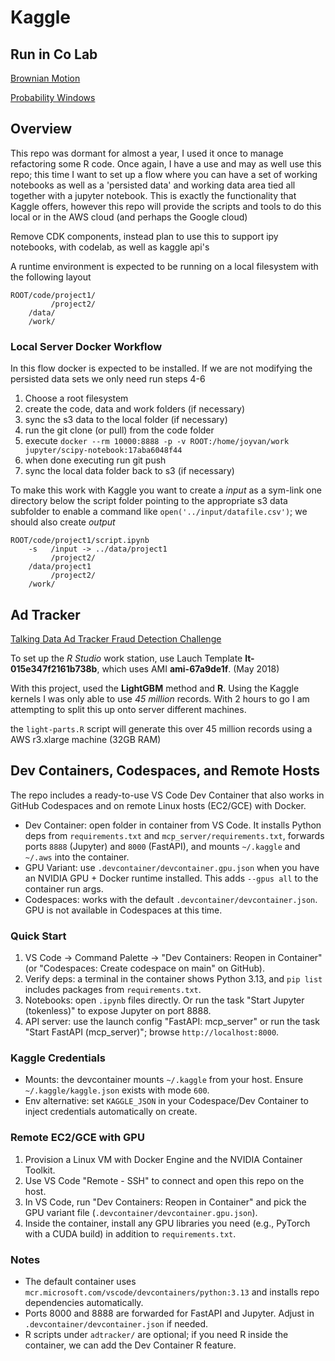# Kaggle

## Run in Co Lab

[Brownian Motion](https://colab.research.google.com/github/mcliff1/kaggle/blob/master/sandbox/Brownian%20Walk.ipynb)


[Probability Windows](https://colab.research.google.com/github/mcliff1/kaggle/blob/master/sandbox/probability%20windows.ipynb)

## Overview

This repo was dormant for almost a year, I used it once to manage refactoring some R code. Once again, I have a use and may as well use this repo;  this time I want to set up a flow where you can have a set of working notebooks as well as a 'persisted data' and working data area tied all together with a jupyter notebook.  This is exactly the functionality that Kaggle offers, however this repo will provide the scripts and tools to do this local or in the AWS cloud (and perhaps the Google cloud)

Remove CDK components, instead plan to use this to support ipy notebooks, with codelab, as well as kaggle api's


A runtime environment is expected to be running on a local filesystem with the following layout
```
ROOT/code/project1/
         /project2/
    /data/
    /work/
```

### Local Server Docker Workflow
In this flow docker is expected to be installed. If we are not modifying the persisted data sets we only need run steps 4-6

1. Choose a root filesystem
2. create the code, data and work folders (if necessary)
3. sync the s3 data to the local folder (if necessary)
4. run the git clone (or pull) from the code folder
5. execute `docker --rm 10000:8888 -p -v ROOT:/home/joyvan/work jupyter/scipy-notebook:17aba6048f44`
6. when done executing run git push
7. sync the local data folder back to s3 (if necessary)


To make this work with Kaggle you want to create a *input* as a sym-link one directory below the script folder pointing to the appropriate s3 data subfolder to enable a command like `open('../input/datafile.csv')`;   we should also create *output*

```
ROOT/code/project1/script.ipynb
    -s   /input -> ../data/project1
         /project2/
    /data/project1
         /project2/
    /work/
```

## Ad Tracker
[Talking Data Ad Tracker Fraud Detection Challenge](https://www.kaggle.com/c/talkingdata-adtracking-fraud-detection)

To set up the *R Studio* work station, use Lauch Template **lt-015e347f2161b738b**, which uses AMI **ami-67a9de1f**. (May 2018)

 With this project, used the **LightGBM** method and **R**.  Using the Kaggle kernels I was only able to use *45 million* records. With 2 hours to go I am attempting to split this up onto server different machines.

the `light-parts.R` script will generate this over 45 million records using a AWS r3.xlarge machine (32GB RAM)

## Dev Containers, Codespaces, and Remote Hosts

The repo includes a ready-to-use VS Code Dev Container that also works in GitHub Codespaces and on remote Linux hosts (EC2/GCE) with Docker.

- Dev Container: open folder in container from VS Code. It installs Python deps from `requirements.txt` and `mcp_server/requirements.txt`, forwards ports `8888` (Jupyter) and `8000` (FastAPI), and mounts `~/.kaggle` and `~/.aws` into the container.
- GPU Variant: use `.devcontainer/devcontainer.gpu.json` when you have an NVIDIA GPU + Docker runtime installed. This adds `--gpus all` to the container run args.
- Codespaces: works with the default `.devcontainer/devcontainer.json`. GPU is not available in Codespaces at this time.

### Quick Start

1. VS Code → Command Palette → "Dev Containers: Reopen in Container" (or "Codespaces: Create codespace on main" on GitHub).
2. Verify deps: a terminal in the container shows Python 3.13, and `pip list` includes packages from `requirements.txt`.
3. Notebooks: open `.ipynb` files directly. Or run the task "Start Jupyter (tokenless)" to expose Jupyter on port 8888.
4. API server: use the launch config "FastAPI: mcp_server" or run the task "Start FastAPI (mcp_server)"; browse `http://localhost:8000`.

### Kaggle Credentials

- Mounts: the devcontainer mounts `~/.kaggle` from your host. Ensure `~/.kaggle/kaggle.json` exists with mode `600`.
- Env alternative: set `KAGGLE_JSON` in your Codespace/Dev Container to inject credentials automatically on create.

### Remote EC2/GCE with GPU

1. Provision a Linux VM with Docker Engine and the NVIDIA Container Toolkit.
2. Use VS Code "Remote - SSH" to connect and open this repo on the host.
3. In VS Code, run "Dev Containers: Reopen in Container" and pick the GPU variant file (`.devcontainer/devcontainer.gpu.json`).
4. Inside the container, install any GPU libraries you need (e.g., PyTorch with a CUDA build) in addition to `requirements.txt`.

### Notes

- The default container uses `mcr.microsoft.com/vscode/devcontainers/python:3.13` and installs repo dependencies automatically.
- Ports 8000 and 8888 are forwarded for FastAPI and Jupyter. Adjust in `.devcontainer/devcontainer.json` if needed.
- R scripts under `adtracker/` are optional; if you need R inside the container, we can add the Dev Container R feature.
